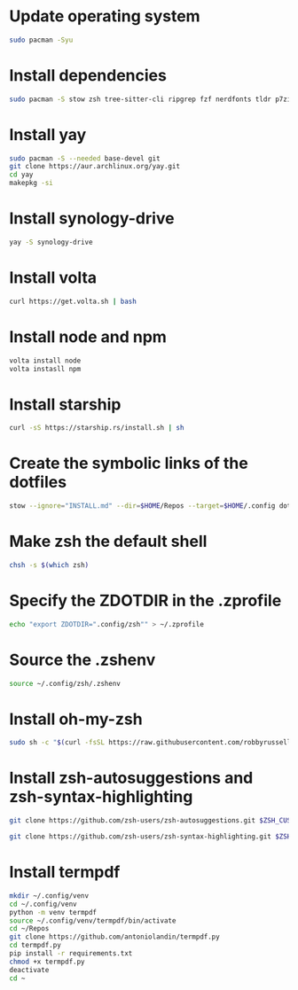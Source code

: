 # Update operating system 
```bash
sudo pacman -Syu
```

# Install dependencies
```bash
sudo pacman -S stow zsh tree-sitter-cli ripgrep fzf nerdfonts tldr p7zip unzip go
```

# Install yay
```bash
sudo pacman -S --needed base-devel git
git clone https://aur.archlinux.org/yay.git
cd yay
makepkg -si
```

# Install synology-drive
```bash
yay -S synology-drive 
```

# Install volta
```bash
curl https://get.volta.sh | bash
```

# Install node and npm
```bash
volta install node
volta instasll npm
```

# Install starship
```bash
curl -sS https://starship.rs/install.sh | sh
```

# Create the symbolic links of the dotfiles
```bash
stow --ignore="INSTALL.md" --dir=$HOME/Repos --target=$HOME/.config dotfiles
```

# Make zsh the default shell
```bash
chsh -s $(which zsh)
```

# Specify the ZDOTDIR in the .zprofile
```bash
echo "export ZDOTDIR=".config/zsh"" > ~/.zprofile
```

# Source the .zshenv
```bash
source ~/.config/zsh/.zshenv
```

# Install oh-my-zsh
```bash
sudo sh -c "$(curl -fsSL https://raw.githubusercontent.com/robbyrussell/oh-my-zsh/master/tools/install.sh)"
```

# Install zsh-autosuggestions and zsh-syntax-highlighting
```bash
git clone https://github.com/zsh-users/zsh-autosuggestions.git $ZSH_CUSTOM/plugins/zsh-autosuggestions

git clone https://github.com/zsh-users/zsh-syntax-highlighting.git $ZSH_CUSTOM/plugins/zsh-syntax-highlighting
```

# Install termpdf
```bash
mkdir ~/.config/venv
cd ~/.config/venv
python -m venv termpdf
source ~/.config/venv/termpdf/bin/activate
cd ~/Repos
git clone https://github.com/antoniolandin/termpdf.py
cd termpdf.py
pip install -r requirements.txt
chmod +x termpdf.py
deactivate
cd ~
```
